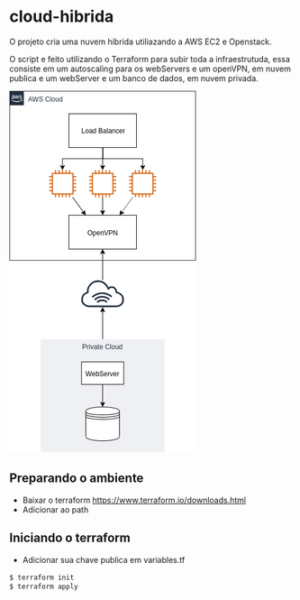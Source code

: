 # cloud-hibrida
O projeto cria uma nuvem hibrida utiliazando a AWS EC2 e Openstack.

O script e feito utilizando o Terraform para subir toda a infraestrutuda, essa consiste em um autoscaling para os webServers e um openVPN, em nuvem publica e um webServer e um banco de dados, em nuvem privada.

![](cloud.png)

## Preparando o ambiente

- Baixar o terraform
  https://www.terraform.io/downloads.html
- Adicionar ao path

## Iniciando o terraform

- Adicionar sua chave publica em variables.tf

```
$ terraform init
$ terraform apply
```
